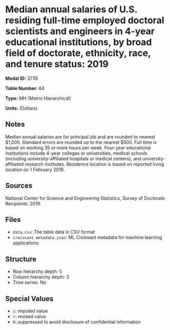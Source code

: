 # Median annual salaries of U.S. residing full-time employed doctoral scientists and engineers in 4-year educational institutions, by broad field of doctorate, ethnicity, race, and tenure status: 2019

**Modal ID:** 3735

**Table Number:** 64

**Type:** MH (Matrix Hierarchical)

**Units:** (Dollars)

## Notes

Median annual salaries are for principal job and are rounded to nearest $1,000. Standard errors are rounded up to the nearest $500. Full time is based on working 35 or more hours per week. Four-year educational institutions include 4-year colleges or universities, medical schools (including university-affiliated hospitals or medical centers), and university-affiliated research institutes. Residence location is based on reported living location on 1 February 2019.

## Sources

National Center for Science and Engineering Statistics, Survey of Doctorate Recipients: 2019.

## Files

- `data.csv`: The table data in CSV format
- `croissant_metadata.json`: ML Croissant metadata for machine learning applications

## Structure

- Row hierarchy depth: 5
- Column hierarchy depth: 3
- Time series: No

## Special Values

- `i`: imputed value
- `r`: revised value
- `D`: suppressed to avoid disclosure of confidential information
